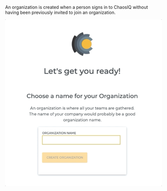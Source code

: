 An organization is created when a person signs in to ChaosIQ without having been previously invited to join an organization.

![Create Organization](./images/create-organization.gif)
